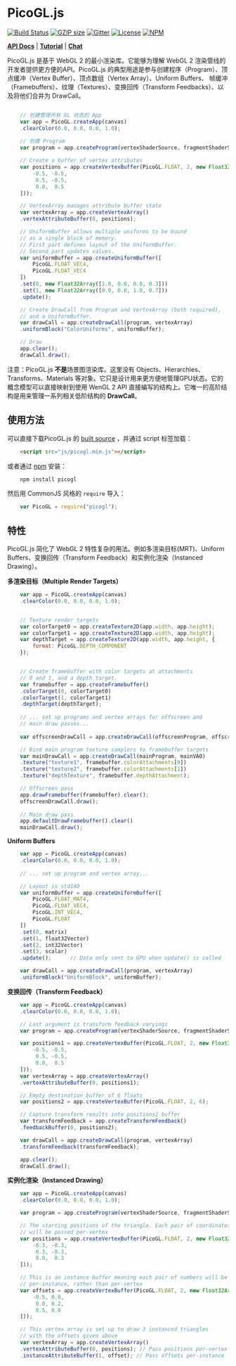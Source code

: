 PicoGL.js
========

[![Build Status](https://travis-ci.org/tsherif/picogl.js.svg?branch=master)](https://travis-ci.org/tsherif/picogl.js) [![GZIP size](https://badge-size.herokuapp.com/tsherif/picogl.js/master/build/picogl.min.js.svg?compression=gzip)](https://github.com/tsherif/picogl.js/blob/master/build/picogl.min.js) [![Gitter](https://img.shields.io/gitter/room/picogl.js/general.svg)](https://gitter.im/picogl-js/general) [![License](https://img.shields.io/github/license/tsherif/picogl.js.svg)](https://github.com/tsherif/picogl.js/blob/master/LICENSE) [![NPM](https://img.shields.io/npm/v/picogl.svg)](https://www.npmjs.com/package/picogl)

**[API Docs](https://tsherif.github.io/picogl.js/docs/)** | **[Tutorial](https://tsherif.wordpress.com/2017/07/26/webgl-2-development-with-picogl-js/)** | **[Chat](https://gitter.im/picogl-js/general)**

PicoGL.js 是基于 WebGL 2 的最小渲染库。它能够为理解 WebGL 2 渲染管线的开发者提供更方便的API。PicoGL.js 的典型用途是参与创建程序（Program）、顶点缓冲（Vertex Buffer）、顶点数组（Vertex Array）、Uniform Buffers、 帧缓冲（Framebuffers）、纹理（Textures）、变换回传（Transform Feedbacks）、以及将他们合并为 DrawCall。

```JavaScript

    // 创建管理所有 GL 状态的 App
    var app = PicoGL.createApp(canvas)
    .clearColor(0.0, 0.0, 0.0, 1.0);
    
    // 创建 Program
    var program = app.createProgram(vertexShaderSource, fragmentShaderSource);

    // Create a buffer of vertex attributes
    var positions = app.createVertexBuffer(PicoGL.FLOAT, 2, new Float32Array([
        -0.5, -0.5,
         0.5, -0.5,
         0.0,  0.5
    ]));

    // VertexArray manages attribute buffer state
    var vertexArray = app.createVertexArray()
    .vertexAttributeBuffer(0, positions);

    // UniformBuffer allows multiple uniforms to be bound
    // as a single block of memory.
    // First part defines layout of the UniformBuffer.
    // Second part updates values.
    var uniformBuffer = app.createUniformBuffer([
        PicoGL.FLOAT_VEC4,
        PicoGL.FLOAT_VEC4
    ])
    .set(0, new Float32Array([1.0, 0.0, 0.0, 0.3]))
    .set(1, new Float32Array([0.0, 0.0, 1.0, 0.7]))
    .update();

    // Create DrawCall from Program and VertexArray (both required),
    // and a UniformBuffer.
    var drawCall = app.createDrawCall(program, vertexArray)
    .uniformBlock("ColorUniforms", uniformBuffer);

    // Draw
    app.clear();
    drawCall.draw();

``` 

注意：PicoGL.js **不是**场景图渲染库。这里没有 Objects、Hierarchies、Transforms、Materials 等对象。它只是设计用来更方便地管理GPU状态。它的概念模型可以直接映射到使用 WenGL 2 API 直接编写的结构上。它唯一的高阶结构是用来管理一系列相关低阶结构的 **DrawCall**。



使用方法
-----
可以直接下载PicoGL.js 的 [built source](https://tsherif.github.io/picogl.js/build/picogl.min.js) ，并通过 script 标签加载：

```HTML
    <script src="js/picogl.min.js"></script>
```

或者通过 [npm](https://www.npmjs.com/package/picogl) 安装：

```bash
    npm install picogl
```

然后用 CommonJS 风格的 `require` 导入：

```JavaScript
    var PicoGL = require("picogl");
```

特性
--------

PicoGL.js 简化了 WebGL 2 特性复杂的用法。例如多渲染目标(MRT)、Uniform Buffers、变换回传（Transform Feedback）和实例化渲染（Instanced Drawing）。

**多渲染目标（Multiple Render Targets）**

```JavaScript
    var app = PicoGL.createApp(canvas)
    .clearColor(0.0, 0.0, 0.0, 1.0);


    // Texture render targets
    var colorTarget0 = app.createTexture2D(app.width, app.height);
    var colorTarget1 = app.createTexture2D(app.width, app.height);
    var depthTarget = app.createTexture2D(app.width, app.height, {
        format: PicoGL.DEPTH_COMPONENT
    });


    // Create framebuffer with color targets at attachments 
    // 0 and 1, and a depth target.
    var framebuffer = app.createFramebuffer()
    .colorTarget(0, colorTarget0)
    .colorTarget(1, colorTarget1)
    .depthTarget(depthTarget);
    
    // ... set up programs and vertex arrays for offscreen and
    // main draw passes...
    
    var offscreenDrawCall = app.createDrawCall(offscreenProgram, offscreenVAO);

    // Bind main program texture samplers to framebuffer targets
    var mainDrawCall = app.createDrawCall(mainProgram, mainVAO)
    .texture("texture1", framebuffer.colorAttachments[0])
    .texture("texture2", framebuffer.colorAttachments[1])
    .texture("depthTexture", framebuffer.depthAttachment);

    // Offscreen pass
    app.drawFramebuffer(framebuffer).clear();
    offscreenDrawCall.draw();
    
    // Main draw pass
    app.defaultDrawFramebuffer().clear()
    mainDrawCall.draw();
```

**Uniform Buffers**

```JavaScript
    var app = PicoGL.createApp(canvas)
    .clearColor(0.0, 0.0, 0.0, 1.0);
    
    // ... set up program and vertex array...

    // Layout is std140
    var uniformBuffer = app.createUniformBuffer([
        PicoGL.FLOAT_MAT4,
        PicoGL.FLOAT_VEC4,
        PicoGL.INT_VEC4,
        PicoGL.FLOAT
    ])
    .set(0, matrix)
    .set(1, float32Vector)
    .set(2, int32Vector)
    .set(3, scalar)
    .update();      // Data only sent to GPU when update() is called

    var drawCall = app.createDrawCall(program, vertexArray)
    .uniformBlock("UniformBlock", uniformBuffer);
```

**变换回传（Transform Feedback）**

```JavaScript
    var app = PicoGL.createApp(canvas)
    .clearColor(0.0, 0.0, 0.0, 1.0);

    // Last argument is transform feedback varyings
    var program = app.createProgram(vertexShaderSource, fragmentShaderSource, ["vPosition"]);

    var positions1 = app.createVertexBuffer(PicoGL.FLOAT, 2, new Float32Array([
        -0.5, -0.5,
         0.5, -0.5,
         0.0,  0.5
    ]));
    var vertexArray = app.createVertexArray()
    .vertexAttributeBuffer(0, positions1);

    // Empty destination buffer of 6 floats
    var positions2 = app.createVertexBuffer(PicoGL.FLOAT, 2, 6);  

    // Capture transform results into positions2 buffer
    var transformFeedback = app.createTransformFeedback()
    .feedbackBuffer(0, positions2);

    var drawCall = app.createDrawCall(program, vertexArray)
    .transformFeedback(transformFeedback);

    app.clear();
    drawCall.draw();

``` 

**实例化渲染（Instanced Drawing）**

```JavaScript
    var app = PicoGL.createApp(canvas)
    .clearColor(0.0, 0.0, 0.0, 1.0);

    var program = app.createProgram(vertexShaderSource, fragmentShaderSource);

    // The starting positions of the triangle. Each pair of coordinates
    // will be passed per-vertex
    var positions = app.createVertexBuffer(PicoGL.FLOAT, 2, new Float32Array([
        -0.3, -0.3,
         0.3, -0.3,
         0.0,  0.3
    ]));

    // This is an instance buffer meaning each pair of numbers will be passed
    // per-instance, rather than per-vertex
    var offsets = app.createVertexBuffer(PicoGL.FLOAT, 2, new Float32Array([
        -0.5, 0.0,
         0.0, 0.2,
         0.5, 0.0
    ]));

    // This vertex array is set up to draw 3 instanced triangles 
    // with the offsets given above
    var vertexArray = app.createVertexArray()
    .vertexAttributeBuffer(0, positions); // Pass positions per-vertex
    .instanceAttributeBuffer(1, offset); // Pass offsets per-instance
```
